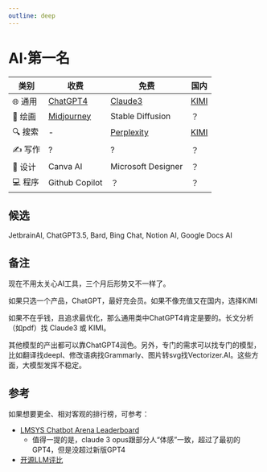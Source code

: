 ```yaml
---
outline: deep
---
```


# AI·第一名

| **类别** | **收费**                                                | **免费**                                   | **国内**                            |
|--------|-------------------------------------------------------|------------------------------------------|-----------------------------------|
| 🌐 通用  | [ChatGPT4](https://chat.openai.com/?model=gpt4-turbo) | [Claude3](https://claude.ai/)            | [KIMI](https://kimi.moonshot.cn/) |
| 🎨 绘画  | [Midjourney](https://www.midjourney.com/)             | Stable Diffusion                         | ？                                 |
| 🔍 搜索  | -                                                     | [Perplexity](https://www.perplexity.ai/) | [KIMI](https://kimi.moonshot.cn/) |
| ✍️ 写作  | ?                                                     | ?                                        | ？                                 |
| 🎨 设计  | Canva AI                                              | Microsoft Designer                       | ？                                 |
| 💻 程序  | Github Copilot                                        | ？                                        | ？                                 |

## 候选

JetbrainAI, ChatGPT3.5, Bard, Bing Chat, Notion AI, Google Docs AI

## 备注

现在不用太关心AI工具，三个月后形势又不一样了。

如果只选一个产品，ChatGPT，最好充会员。如果不像充值又在国内，选择KIMI

如果不在乎钱，且追求最优化，那么通用类中ChatGPT4肯定是要的。长文分析（如pdf）找 Claude3 或 KIMI。

其他模型的产出都可以靠ChatGPT4润色。另外，专门的需求可以找专门的模型，比如翻译找deepl、修改语病找Grammarly、图片转svg找Vectorizer.AI。这些方面，大模型发挥不稳定。

## 参考

如果想要更全、相对客观的排行榜，可参考：

- [LMSYS Chatbot Arena Leaderboard](https://huggingface.co/spaces/lmsys/chatbot-arena-leaderboard)
  - 值得一提的是，claude 3 opus跟部分人“体感”一致，超过了最初的GPT4，但是没超过新版GPT4
- [开源LLM评比](https://huggingface.co/spaces/HuggingFaceH4/open_llm_leaderboard)
